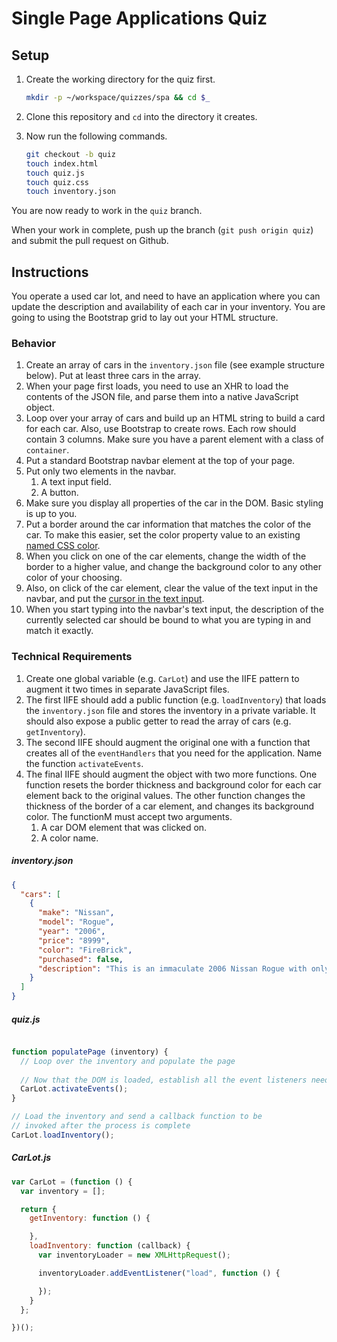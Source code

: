 # Single Page Applications Quiz

## Setup

1. Create the working directory for the quiz first.

    ```bash
    mkdir -p ~/workspace/quizzes/spa && cd $_
    ```

1. Clone this repository and `cd` into the directory it creates.
1. Now run the following commands.

    ```bash
    git checkout -b quiz
    touch index.html
    touch quiz.js
    touch quiz.css
    touch inventory.json
    ```

You are now ready to work in the `quiz` branch.

When your work in complete, push up the branch (`git push origin quiz`) and submit the pull request on Github.

## Instructions

You operate a used car lot, and need to have an application where you can update the description and availability of each car in your inventory. You are going to using the Bootstrap grid to lay out your HTML structure.

### Behavior

1. Create an array of cars in the `inventory.json` file (see example structure below). Put at least three cars in the array.
1. When your page first loads, you need to use an XHR to load the contents of the JSON file, and parse them into a native JavaScript object.
1. Loop over your array of cars and build up an HTML string to build a card for each car. Also, use Bootstrap to create rows. Each row should contain 3 columns. Make sure you have a parent element with a class of `container`.
1. Put a standard Bootstrap navbar element at the top of your page.
1. Put only two elements in the navbar.
    1. A text input field.
    1. A button.
1. Make sure you display all properties of the car in the DOM. Basic styling is up to you.
1. Put a border around the car information that matches the color of the car. To make this easier, set the color property value to an existing [named CSS color](https://css-tricks.com/snippets/css/named-colors-and-hex-equivalents/).
1. When you click on one of the car elements, change the width of the border to a higher value, and change the background color to any other color of your choosing.
1. Also, on click of the car element, clear the value of the text input in the navbar, and put the [cursor in the text input](https://developer.mozilla.org/en-US/docs/Web/API/HTMLElement/focus).
1. When you start typing into the navbar's text input, the description of the currently selected car should be bound to what you are typing in and match it exactly.

### Technical Requirements

1. Create one global variable (e.g. `CarLot`) and use the IIFE pattern to augment it two times in separate JavaScript files.
1. The first IIFE should add a public function (e.g. `loadInventory`) that loads the `inventory.json` file and stores the inventory in a private variable. It should also expose a public getter to read the array of cars (e.g. `getInventory`).
1. The second IIFE should augment the original one with a function that creates all of the `eventHandlers` that you need for the application. Name the function `activateEvents`.
1. The final IIFE should augment the object with two more functions. One function resets the border thickness and background color for each car element back to the original values. The other function changes the thickness of the border of a car element, and changes its background color. The functionM must accept two arguments.
    1. A car DOM element that was clicked on.
    1. A color name.

##### inventory.json

```json
{
  "cars": [
    {
      "make": "Nissan",
      "model": "Rogue",
      "year": "2006",
      "price": "8999",
      "color": "FireBrick",
      "purchased": false,
      "description": "This is an immaculate 2006 Nissan Rogue with only 25000 miles on it. Leather seats, power everything."
    }
  ]
}
```

##### quiz.js

```js

function populatePage (inventory) {
  // Loop over the inventory and populate the page
  
  // Now that the DOM is loaded, establish all the event listeners needed
  CarLot.activateEvents();
}

// Load the inventory and send a callback function to be
// invoked after the process is complete
CarLot.loadInventory();
```

##### CarLot.js

```js
var CarLot = (function () {
  var inventory = [];

  return {
    getInventory: function () {

    },
    loadInventory: function (callback) {
      var inventoryLoader = new XMLHttpRequest();

      inventoryLoader.addEventListener("load", function () {

      });
    }
  };

})();
```
